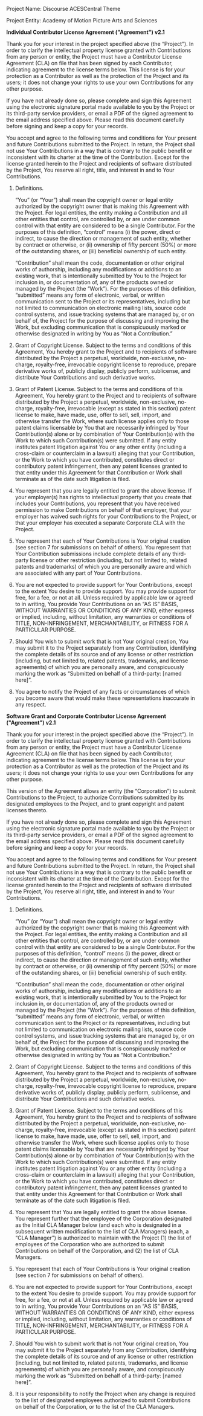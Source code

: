 Project Name: Discourse ACESCentral Theme

Project Entity: Academy of Motion Picture Arts and Sciences

**Individual Contributor License Agreement ("Agreement") v2.1**

Thank you for your interest in the project specified above (the “Project”). In
order to clarify the intellectual property license granted with Contributions
from any person or entity, the Project must have a Contributor License Agreement
(CLA) on file that has been signed by each Contributor, indicating agreement to
the license terms below. This license is for your protection as a Contributor as
well as the protection of the Project and its users; it does not change your
rights to use your own Contributions for any other purpose. 

If you have not already done so, please complete and sign this Agreement using
the electronic signature portal made available to you by the Project or its
third-party service providers, or email a PDF of the signed agreement to the
email address specified above. Please read this document carefully before
signing and keep a copy for your records.

You accept and agree to the following terms and conditions for Your present and
future Contributions submitted to the Project. In return, the Project shall not
use Your Contributions in a way that is contrary to the public benefit or
inconsistent with its charter at the time of the Contribution. Except for the
license granted herein to the Project and recipients of software distributed by
the Project, You reserve all right, title, and interest in and to Your
Contributions.

1. Definitions.

    “You” (or “Your”) shall mean the copyright owner or legal entity authorized by
    the copyright owner that is making this Agreement with the Project. For legal
    entities, the entity making a Contribution and all other entities that control,
    are controlled by, or are under common control with that entity are considered
    to be a single Contributor. For the purposes of this definition, “control”
    means (i) the power, direct or indirect, to cause the direction or management
    of such entity, whether by contract or otherwise, or (ii) ownership of fifty
    percent (50%) or more of the outstanding shares, or (iii) beneficial ownership
    of such entity.

    “Contribution” shall mean the code, documentation or other original works of
    authorship, including any modifications or additions to an existing work, that
    is intentionally submitted by You to the Project for inclusion in, or
    documentation of, any of the products owned or managed by the Project (the
    “Work”). For the purposes of this definition, “submitted” means any form of
    electronic, verbal, or written communication sent to the Project or its
    representatives, including but not limited to communication on electronic
    mailing lists, source code control systems, and issue tracking systems that are
    managed by, or on behalf of, the Project for the purpose of discussing and
    improving the Work, but excluding communication that is conspicuously marked or
    otherwise designated in writing by You as “Not a Contribution.”

2.  Grant of Copyright License. Subject to the terms and conditions of this
    Agreement, You hereby grant to the Project and to recipients of software
    distributed by the Project a perpetual, worldwide, non-exclusive, no-charge,
    royalty-free, irrevocable copyright license to reproduce, prepare
    derivative works of, publicly display, publicly perform, sublicense,
    and distribute Your Contributions and such derivative works.

3.  Grant of Patent License. Subject to the terms and conditions of this
    Agreement, You hereby grant to the Project and to recipients of software
    distributed by the Project a perpetual, worldwide, non-exclusive, no-charge,
    royalty-free, irrevocable (except as stated in this section) patent
    license to make, have made, use, offer to sell, sell, import, and
    otherwise transfer the Work, where such license applies only to
    those patent claims licensable by You that are necessarily infringed
    by Your Contribution(s) alone or by combination of Your
    Contribution(s)  with the Work to which such Contribution(s) were
    submitted. If any entity institutes patent litigation against You or
    any other entity (including a cross-claim or counterclaim in a
    lawsuit) alleging that your Contribution, or the Work to which
    you have contributed, constitutes direct or contributory patent
    infringement, then any patent licenses granted to that entity under
    this Agreement for that Contribution or Work shall terminate as of
    the date such litigation is filed.

4.  You represent that you are legally entitled to grant the above license. If
    your employer(s) has rights to intellectual property that you create that
    includes your Contributions, you represent that you have received permission to
    make Contributions on behalf of that employer, that your employer has waived
    such rights for your Contributions to the Project, or that your employer has
    executed a separate Corporate CLA with the Project.

5.  You represent that each of Your Contributions is Your original creation (see
    section 7 for submissions on behalf of others). You represent that Your
    Contribution submissions include complete details of any third-party license or
    other restriction (including, but not limited to, related patents and
    trademarks) of which you are personally aware and which are associated with
    any part of Your Contributions.

6.  You are not expected to provide support for Your Contributions, except to the
    extent You desire to provide support. You may provide support for free, for a
    fee, or not at all. Unless required by applicable law or agreed to in writing,
    You provide Your Contributions on an “AS IS” BASIS, WITHOUT WARRANTIES OR
    CONDITIONS OF ANY KIND, either express or implied, including, without
    limitation, any warranties or conditions of TITLE, NON-INFRINGEMENT,
    MERCHANTABILITY, or FITNESS FOR A PARTICULAR PURPOSE.

7.  Should You wish to submit work that is not Your original creation, You may
    submit it to the Project separately from any Contribution, identifying the
    complete details of its source and of any license or other restriction
    (including, but not limited to, related patents, trademarks, and license
    agreements) of which you are personally aware, and conspicuously marking the
    work as “Submitted on behalf of a third-party: [named here]”.

8.  You agree to notify the Project of any facts or circumstances of which you
    become aware that would make these representations inaccurate in any respect.

**Software Grant and Corporate Contributor License Agreement
("Agreement") v2.1**

Thank you for your interest in the project specified above (the “Project”). In
order to clarify the intellectual property license granted with Contributions
from any person or entity, the Project must have a Contributor License Agreement
(CLA) on file that has been signed by each Contributor, indicating agreement to
the license terms below. This license is for your protection as a Contributor as
well as the protection of the Project and its users; it does not change your
rights to use your own Contributions for any other purpose.

This version of the Agreement allows an entity (the “Corporation”) to submit
Contributions to the Project, to authorize Contributions submitted by its
designated employees to the Project, and to grant copyright and patent licenses
thereto.

If you have not already done so, please complete and sign this Agreement using
the electronic signature portal made available to you by the Project or its
third-party service providers, or email a PDF of the signed agreement to the
email address specified above. Please read this document carefully before
signing and keep a copy for your records.

You accept and agree to the following terms and conditions for Your present and
future Contributions submitted to the Project. In return, the Project shall not
use Your Contributions in a way that is contrary to the public benefit or
inconsistent with its charter at the time of the Contribution. Except for the
license granted herein to the Project and recipients of software distributed by
the Project, You reserve all right, title, and interest in and to Your
Contributions.

1. Definitions.

   “You” (or “Your”) shall mean the copyright owner or legal entity authorized by
   the copyright owner that is making this Agreement with the Project. For legal
   entities, the entity making a Contribution and all other entities that
   control, are controlled by, or are under common control with that entity are
   considered to be a single Contributor. For the purposes of this definition,
   “control” means (i) the power, direct or indirect, to cause the direction or
   management of such entity, whether by contract or otherwise, or (ii) ownership
   of fifty percent (50%) or more of the outstanding shares, or (iii) beneficial
   ownership of such entity.

   “Contribution” shall mean the code, documentation or other original works of
   authorship, including any modifications or additions to an existing work, that
   is intentionally submitted by You to the Project for inclusion in, or
   documentation of, any of the products owned or managed by the Project (the
   “Work”). For the purposes of this definition, “submitted” means any form
   of electronic, verbal, or written communication sent to the Project or its
   representatives, including but not limited to communication on electronic
   mailing lists, source code control systems, and issue tracking systems that
   are managed by, or on behalf of, the Project for the purpose of discussing and
   improving the Work, but excluding communication that is conspicuously marked
   or otherwise designated in writing by You as “Not a Contribution.”

2. Grant of Copyright License. Subject to the terms and conditions of this
   Agreement, You hereby grant to the Project and to recipients of software
   distributed by the Project a perpetual, worldwide, non-exclusive, no-charge,
   royalty-free, irrevocable copyright license to reproduce, prepare
   derivative works of, publicly display, publicly perform, sublicense,
   and distribute Your Contributions and such derivative works.

3. Grant of Patent License. Subject to the terms and conditions of this
   Agreement, You hereby grant to the Project and to recipients of software
   distributed by the Project a perpetual, worldwide, non-exclusive, no-charge,
   royalty-free, irrevocable (except as stated in this section) patent
   license to make, have made, use, offer to sell, sell, import, and
   otherwise transfer the Work, where such license applies only to
   those patent claims licensable by You that are necessarily infringed
   by Your Contribution(s) alone or by combination of Your
   Contribution(s) with the Work to which such Contribution(s) were
   submitted. If any entity institutes patent litigation against You or
   any other entity (including a cross-claim or counterclaim in a
   lawsuit) alleging that your Contribution, or the Work to which
   you have contributed, constitutes direct or contributory patent
   infringement, then any patent licenses granted to that entity under
   this Agreement for that Contribution or Work shall terminate as of
   the date such litigation is filed.

4. You represent that You are legally entitled to grant the above license. You
   represent further that the employee of the Corporation designated as the Initial
   CLA Manager below (and each who is designated in a subsequent written
   modification to the list of CLA Managers) (each, a “CLA Manager”) is
   authorized to maintain with the Project (1) the list of employees of the
   Corporation who are authorized to submit Contributions on behalf of the
   Corporation, and (2) the list of CLA Managers.

5. You represent that each of Your Contributions is Your original creation (see
   section 7 for submissions on behalf of others).

6. You are not expected to provide support for Your Contributions, except to the
   extent You desire to provide support. You may provide support for free, for a
   fee, or not at all. Unless required by applicable law or agreed to in writing,
   You provide Your Contributions on an “AS IS” BASIS, WITHOUT WARRANTIES OR
   CONDITIONS OF ANY KIND, either express or implied, including, without
   limitation, any warranties or conditions of TITLE, NON-INFRINGEMENT,
   MERCHANTABILITY, or FITNESS FOR A PARTICULAR PURPOSE.

7. Should You wish to submit work that is not Your original creation, You may
   submit it to the Project separately from any Contribution, identifying the
   complete details of its source and of any license or other restriction
   (including, but not limited to, related patents, trademarks, and license
   agreements) of which you are personally aware, and conspicuously marking the
   work as “Submitted on behalf of a third-party: [named here]”.

8. It is your responsibility to notify the Project when any change is required
   to the list of designated employees authorized to submit Contributions on behalf
   of the Corporation, or to the list of the CLA Managers. 
